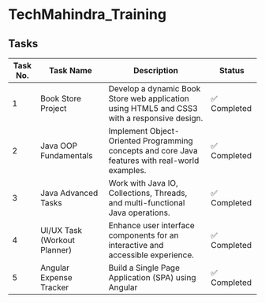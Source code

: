# TechMahindra_Training

## Tasks 

| Task No. | Task Name                      | Description                                                                                      | Status       |
|----------|--------------------------------|--------------------------------------------------------------------------------------------------|--------------|
| 1        | Book Store Project            | Develop a dynamic Book Store web application using HTML5 and CSS3 with a responsive design.      | ✅ Completed |
| 2        | Java OOP Fundamentals         | Implement Object-Oriented Programming concepts and core Java features with real-world examples. | ✅ Completed |
| 3        | Java Advanced Tasks           | Work with Java IO, Collections, Threads, and multi-functional Java operations.                   | ✅ Completed |
| 4        | UI/UX  Task (Workout Planner) | Enhance user interface components for an interactive and accessible experience.                  | ✅ Completed |
| 5        | Angular Expense Tracker       | Build a Single Page Application (SPA) using Angular   | ✅ Completed |



